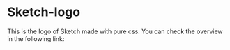 # Sketch-logo
This is the logo of Sketch made with pure css. You can check the overview in the following link:

